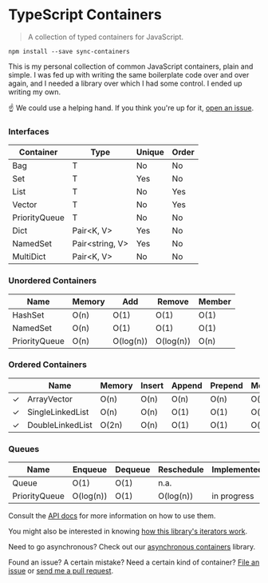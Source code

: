TypeScript Containers
=====================

> A collection of typed containers for JavaScript.

```
npm install --save sync-containers
```

This is my personal collection of common JavaScript containers, plain and simple.
I was fed up with writing the same boilerplate code over and over again, and I
needed a library over which I had some control. I ended up writing my own.

:point_up: We could use a helping hand. If you think you're up for it, [open an issue](https://github.com/samvv/typescript-containers/issues/new).

### Interfaces

| Container        | Type                  | Unique | Order     |
|------------------|-----------------------|--------|-----------|
| Bag              | T                     | No     | No        |
| Set              | T                     | Yes    | No        |
| List             | T                     | No     | Yes       |
| Vector           | T                     | No     | Yes       |
| PriorityQueue    | T                     | No     | No        |
| Dict             | Pair&lt;K, V&gt;      | Yes    | No        |
| NamedSet         | Pair&lt;string, V&gt; | Yes    | No        |
| MultiDict        | Pair&lt;K, V&gt;      | No     | No        |

### Unordered Containers

| Name           | Memory    | Add       | Remove    | Member  |
|----------------|-----------|-----------|-----------|---------|
| HashSet        | O(n)      | O(1)      | O(1)      | O(1)    |
| NamedSet       | O(n)      | O(1)      | O(1)      | O(1)    |
| PriorityQueue  | O(n)      | O(log(n)) | O(log(n)) | O(n)    |

### Ordered Containers

|   | Name              | Memory  | Insert  | Append  | Prepend | Member | Ref  | Next | Prev |
|---|-------------------|---------|---------|---------|---------|--------|------|------|------|
| ✓ | ArrayVector       | O(n)    | O(n)    | O(n)    | O(n)    | O(n)   | O(1) | O(1) | O(1) |
| ✓ | SingleLinkedList  | O(n)    | O(n)    | O(1)    | O(1)    | O(n)   | O(n) | O(1) | O(n) |
| ✓ | DoubleLinkedList  | O(2n)   | O(n)    | O(1)    | O(1)    | O(n)   | O(n) | O(1) | O(1) |

### Queues

| Name           | Enqueue   | Dequeue    | Reschedule   | Implemented |
|----------------|-----------|------------|--------------|-------------|
| Queue          | O(1)      | O(1)       | n.a.         |             | 
| PriorityQueue  | O(log(n)) | O(1)       | O(log(n))    | in progress |

Consult the [API docs](http://samvv.github.io/project/typescript-containers/api) for more information on how to use them.

You might also be interested in knowing [how this library's iterators work](http://github.com/samvv/typescript-containers/wiki/Iterators).

Need to go asynchronous? Check out our [asynchronous containers](https://github.com/samvv/typescript-async-containers) library.

Found an issue? A certain mistake? Need a certain kind of container? [File an
issue](https://github.com/samvv/typescript-containers/issues) or [send me a
pull request](https://github.com/samvv/typescript-containers/pulls).


